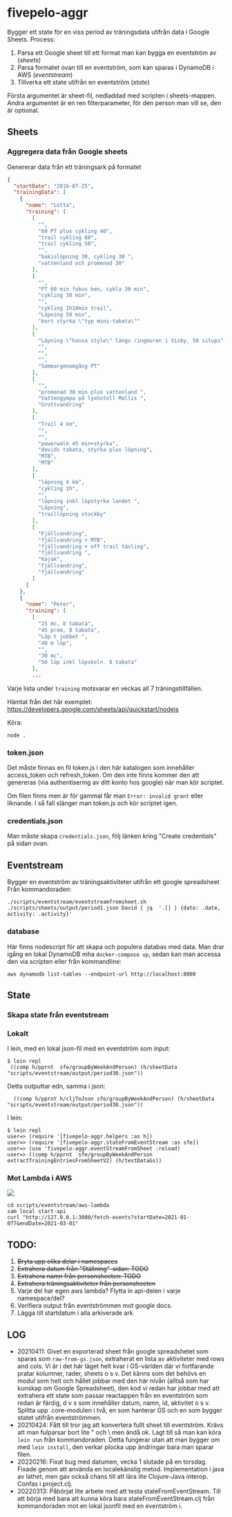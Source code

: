 # fivepelo-aggr
Bygger ett state för en viss period av träningsdata utifrån data i Google Sheets.
Process:
 1. Parsa ett Google sheet till ett format man kan bygga en eventström av (_sheets_)
 2. Parsa formatet ovan till en eventström, som kan sparas i DynamoDB i AWS (_eventstream_)
 3. Tillverka ett state utifrån en eventström (_state_)

Första argumentet är sheet-fil, nedladdad med scripten i sheets-mappen. Andra argumentet är en ren filterparameter, för den person man vill se, den är optional.

## Sheets
### Aggregera data från Google sheets
Genererar data från ett träningsark på formatet

```json
{
  "startDate": "2016-07-25",
  "trainingData": [
    {
      "name": "Lotta",
      "training": [
        [
          "",
          "60 PT plus cykling 40",
          "trail cykling 60",
          "trail cykling 50",
          "",
          "bakislöpning 30, cykling 30 ",
          "vattenland och promenad 30"
        ],
        [
          "",
          "PT 60 min fokus ben, cykla 30 min",
          "cykling 30 min",
          "",
          "cykling 1h10min trail",
          "Löpning 50 min",
          "kort styrka \"typ mini-tabata\""
        ],
        [
          "Löpning \"hansa style\" längs ringmuren i Visby, 50 situps",
          "",
          "",
          "",
          "Sommargenomgång PT"
        ],
        [
          "",
          "promenad 30 min plus vattenland ",
          "Vattengympa på lyxhotell Mallis ",
          "Grottvandring"
        ],
        [
          "Trail 4 km",
          "",
          "",
          "powerwalk 45 min+styrka",
          "davids tabata, styrka plus löpning",
          "MTB",
          "MTB"
        ],
        [
          "löpning 4 km",
          "cykling 1h",
          "",
          "löpning inkl löpstyrka landet ",
          "Löpning",
          "traillöpning stockby"
        ],
        [
          "Fjällvandring",
          "fjällvandring + MTB",
          "fjällvandring + off trail tävling",
          "fjällvandring ",
          "Kajak",
          "fjällvandring",
          "fjällvandring"
        ]
      ]
    },
    {
      "name": "Peter",
      "training": [
        [
          "15 mc, 8 tabata",
          "45 prom, 8 tabata",
          "Löp t jobbet ",
          "40 m löp",
          "",
          "30 mc",
          "50 löp inkl löpskoln. 8 tabata"
        ],
        ...
```

Varje lista under `training` motsvarar en veckas all 7 träningstillfällen. 

Hämtat från det här exemplet:
https://developers.google.com/sheets/api/quickstart/nodejs

Köra:

```
node .
```

### token.json
Det måste finnas en fil token.js i den här katalogen som innehåller access_token och refresh_token.
Om den inte finns kommer den att genereras (via authentisering av ditt konto hos google) när man kör scriptet.

Om filen finns men är för gammal får man `Error: invalid grant` eller liknande.
I så fall slänger man token.js och kör scriptet igen.

### credentials.json
Man måste skapa `credentials.json`, följ länken kring "Create credentials" på sidan ovan.

## Eventstream      
Bygger en eventström av träningsaktiviteter utifrån ett google spreadsheet
Från kommandoraden:
```shell
./scripts/eventstream/eventstreamfromsheet.sh ./scripts/sheets/output/period1.json David | jq  '.[] | {date: .date, activity: .activity}'
```

### database
Här finns nodescript för att skapa och populera databas med data.
Man drar igång en lokal DynamoDB mha `docker-compose up`, sedan kan man accessa den via scripten eller från kommandline:

`aws dynamodb list-tables --endpoint-url http://localhost:8000 `

## State
### Skapa state från eventstream
### Lokalt
    
I lein, med en lokal json-fil med en eventström som input:


```shell
$ lein repl
 ((comp h/pprnt  sfe/groupByWeekAndPerson) (h/sheetData "scripts/eventstream/output/period30.json"))
```
Detta outputtar edn, samma i json:
```shell
  ((comp h/pprnt h/cljToJson sfe/groupByWeekAndPerson) (h/sheetData "scripts/eventstream/output/period30.json"))
```

I lein:
```shell
$ lein repl
user=> (require '[fivepelo-aggr.helpers :as h])
user=> (require '[fivepelo-aggr.stateFromEventStream :as sfe])
user=> (use 'fivepelo-aggr.eventStreamFromSheet :reload)
user=> ((comp h/pprnt  sfe/groupByWeekAndPerson  extractTrainingEntriesFromSheetV2) (h/testDataGs))
```
### Mot Lambda i AWS


![](doc/bilder/IMG_0779.jpg)
```
cd scripts/eventstream/aws-lambda 
sam local start-api
curl "http://127.0.0.1:3000/fetch-events?startDate=2021-01-077&endDate=2021-03-01"
```

## TODO:
1. ~~Bryta upp olika delar i namespaces~~ 
2. ~~Extrahera datum från "Ställning"-sidan: TODO~~
3. ~~Extrahera namn från personsheeten: TODO~~
4. ~~Extrahera träningsaktiviteter från personsheeten~~
5. Varje del har egen aws lambda? Flytta in api-delen i varje namespace/del?
6. Verifiera output från eventströmmen mot google docs.
7. Lägga till startdatum i alla arkiverade ark

## LOG
 * 20210411: Givet en exporterad sheet från google spreadshetet som sparas som `raw-from-gs.json`, extraherat en lista av aktiviteter med rows and cols. Vi är i det här läget helt kvar i GS-världen där vi fortfarande pratar kolumner, rader, sheets o s v. Det känns som det behövs en modul  som helt och hållet jobbar med den här nivån (alltså som har kunskap om Google Spreadsheet), den kod vi redan har jobbar med att extrahera ett state som passar reactappen från en eventström som redan är färdig, d v s som innehåller datum, namn, id, aktivitet o s v. Splitta upp .core-modulen i två, en som hanterar GS och en som bygger statet utifrån eventströmmen.
 * 20210424: Fått till tror jag att konvertera fullt sheet till eventström. Krävs att man fulparsar bort lite " och \ men ändå ok. Lagt till så man kan köra `lein run` från kommandoraden. Detta fungerar utan att man bygger om med `lein install`, den verkar plocka upp ändringar bara man sparar filen. 
 * 20220216: Fixat bug med datumen, vecka 1 slutade på en torsdag. Fixade genom att använda en localekänslig metod. Implementation i java av lathet, men gav också chans till att lära lite Clojure-Java interop. Confas i project.clj.
 * 20220313: Påbörjat lite arbete med att testa stateFromEventStream. Till att börja med bara att kunna köra bara stateFromEventStream.clj från kommandoraden mot en lokal jsonfil med en eventström i.